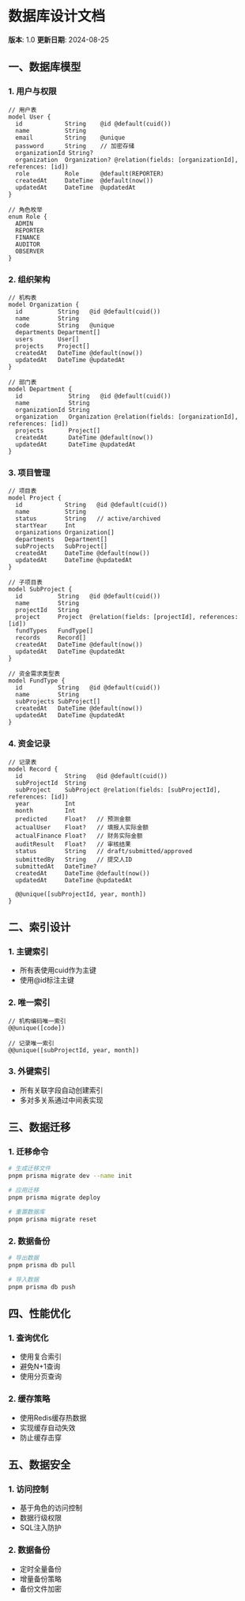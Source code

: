# 数据库设计文档
**版本**: 1.0
**更新日期**: 2024-08-25

## 一、数据库模型

### 1. 用户与权限
```prisma
// 用户表
model User {
  id            String    @id @default(cuid())
  name          String
  email         String    @unique
  password      String    // 加密存储
  organizationId String?
  organization  Organization? @relation(fields: [organizationId], references: [id])
  role          Role      @default(REPORTER)
  createdAt     DateTime  @default(now())
  updatedAt     DateTime  @updatedAt
}

// 角色枚举
enum Role {
  ADMIN
  REPORTER
  FINANCE
  AUDITOR
  OBSERVER
}
```

### 2. 组织架构
```prisma
// 机构表
model Organization {
  id          String   @id @default(cuid())
  name        String
  code        String   @unique
  departments Department[]
  users       User[]
  projects    Project[]
  createdAt   DateTime @default(now())
  updatedAt   DateTime @updatedAt
}

// 部门表
model Department {
  id             String   @id @default(cuid())
  name           String
  organizationId String
  organization   Organization @relation(fields: [organizationId], references: [id])
  projects       Project[]
  createdAt      DateTime @default(now())
  updatedAt      DateTime @updatedAt
}
```

### 3. 项目管理
```prisma
// 项目表
model Project {
  id            String   @id @default(cuid())
  name          String
  status        String   // active/archived
  startYear     Int
  organizations Organization[]
  departments   Department[]
  subProjects   SubProject[]
  createdAt     DateTime @default(now())
  updatedAt     DateTime @updatedAt
}

// 子项目表
model SubProject {
  id          String   @id @default(cuid())
  name        String
  projectId   String
  project     Project  @relation(fields: [projectId], references: [id])
  fundTypes   FundType[]
  records     Record[]
  createdAt   DateTime @default(now())
  updatedAt   DateTime @updatedAt
}

// 资金需求类型表
model FundType {
  id          String   @id @default(cuid())
  name        String
  subProjects SubProject[]
  createdAt   DateTime @default(now())
  updatedAt   DateTime @updatedAt
}
```

### 4. 资金记录
```prisma
// 记录表
model Record {
  id            String   @id @default(cuid())
  subProjectId  String
  subProject    SubProject @relation(fields: [subProjectId], references: [id])
  year          Int
  month         Int
  predicted     Float?   // 预测金额
  actualUser    Float?   // 填报人实际金额
  actualFinance Float?   // 财务实际金额
  auditResult   Float?   // 审核结果
  status        String   // draft/submitted/approved
  submittedBy   String   // 提交人ID
  submittedAt   DateTime?
  createdAt     DateTime @default(now())
  updatedAt     DateTime @updatedAt

  @@unique([subProjectId, year, month])
}
```

## 二、索引设计

### 1. 主键索引
- 所有表使用cuid作为主键
- 使用@id标注主键

### 2. 唯一索引
```prisma
// 机构编码唯一索引
@@unique([code])

// 记录唯一索引
@@unique([subProjectId, year, month])
```

### 3. 外键索引
- 所有关联字段自动创建索引
- 多对多关系通过中间表实现

## 三、数据迁移

### 1. 迁移命令
```bash
# 生成迁移文件
pnpm prisma migrate dev --name init

# 应用迁移
pnpm prisma migrate deploy

# 重置数据库
pnpm prisma migrate reset
```

### 2. 数据备份
```bash
# 导出数据
pnpm prisma db pull

# 导入数据
pnpm prisma db push
```

## 四、性能优化

### 1. 查询优化
- 使用复合索引
- 避免N+1查询
- 使用分页查询

### 2. 缓存策略
- 使用Redis缓存热数据
- 实现缓存自动失效
- 防止缓存击穿

## 五、数据安全

### 1. 访问控制
- 基于角色的访问控制
- 数据行级权限
- SQL注入防护

### 2. 数据备份
- 定时全量备份
- 增量备份策略
- 备份文件加密 
